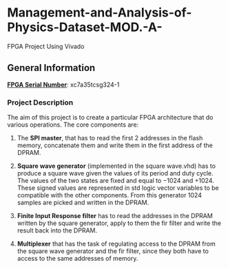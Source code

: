 # Management-and-Analysis-of-Physics-Dataset-MOD.-A-
FPGA Project Using Vivado
## General Information
[**FPGA Serial Number**](https://www.amazon.com/Digilent-Arty-A7-Development-Hobbyists/dp/B017BOBNEO): xc7a35tcsg324-1

###  Project Description 
The aim of this project is to create a particular FPGA architecture that do various operations. 
The core components are:
1. The **SPI master**, that has to read the first 2 addresses in the flash memory, concatenate them and write them
in the first address of the DPRAM.

2. **Square wave generator** (implemented in the square wave.vhd) has to produce a square wave given the values
of its period and duty cycle. The values of the two states are fixed and equal to −1024 and +1024. These
signed values are represented in std logic vector variables to be compatible with the other components. From
this generator 1024 samples are picked and written in the DPRAM.

3. **Finite Input Response filter** has to read the addresses in the DPRAM written by the square generator,
apply to them the fir filter and write the result back into the DPRAM.

4. **Multiplexer** that has the task of regulating access to the DPRAM
from the square wave generator and the fir filter, since they both have to access to the same addresses of
memory.
